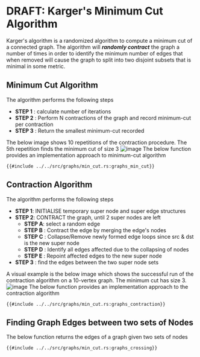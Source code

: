 # DRAFT: Karger's Minimum Cut Algorithm
Karger's algorithm is a randomized algorithm to compute a minimum cut of a connected graph. The algorithm will ***randomly contract*** the graph a number of times in order to identify the minimum number of edges that when removed will cause the graph to split into two disjoint subsets that is minimal in some metric.


## Minimum Cut Algorithm
The algorithm performs the following steps
* **STEP 1** : calculate number of iterations
* **STEP 2** : Perform N contractions of the graph and record minimum-cut per contraction 
* **STEP 3** : Return the smallest minimum-cut recorded

The below image shows 10 repetitions of the contraction procedure. The 5th repetition finds the minimum cut of size 3
![image](img/10_repetitions_of_Karger’s_contraction_procedure.svg.png)
The below function provides an implementation approach to minimum-cut algorithm  
```rust,no_run,noplayground
{{#include ../../src/graphs/min_cut.rs:graphs_min_cut}}
```

## Contraction Algorithm
The algorithm performs the following steps
* **STEP 1**: INITIALISE temporary super node and super edge structures
* **STEP 2**: CONTRACT the graph, until 2 super nodes are left
    * **STEP A**: select a random edge
    * **STEP B** : Contract the edge by merging the edge's nodes
    * **STEP C** : Collapse/Remove newly formed edge loops since src & dst is the new super node
    * **STEP D** : Identify all edges affected due to the collapsing of nodes
    * **STEP E** : Repoint affected edges to the new super node
* **STEP 3** : find the edges between the two super node sets

A visual example is the below image which shows the successful run of the contraction algorithm on a 10-vertex graph. The minimum cut has size 3.
![image](img/Single_run_of_Karger’s_Mincut_algorithm.svg.png)
The below function provides an implementation approach to the contraction algorithm
```rust,no_run,noplayground
{{#include ../../src/graphs/min_cut.rs:graphs_contraction}}
```
## Finding Graph Edges between two sets of Nodes
The below function returns the edges of a graph given two sets of nodes
```rust,no_run,noplayground
{{#include ../../src/graphs/min_cut.rs:graphs_crossing}}
```
